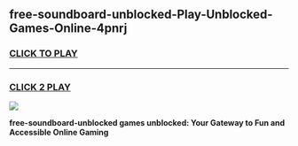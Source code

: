 
## free-soundboard-unblocked-Play-Unblocked-Games-Online-4pnrj
<h3>
<a href="https://premium76.site?title=free-soundboard-unblocked&ref=25A">CLICK TO PLAY</a></h3>
<hr>

<h3>
<a href="https://premium76.site?title=free-soundboard-unblocked&ref=25A">CLICK 2 PLAY</a>
  
</h3>

<a href="https://premium76.site?title=free-soundboard-unblocked&ref=25A"><img src="https://clearcache.store/games.png"></a>


**free-soundboard-unblocked games unblocked: Your Gateway to Fun and Accessible Online Gaming**
